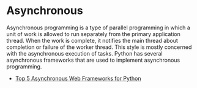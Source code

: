 # Asynchronous
Asynchronous programming is a type of parallel programming in which a unit of work is allowed to run separately from the primary application thread. When the work is complete, it notifies the main thread about completion or failure of the worker thread.
This style is mostly concerned with the asynchronous execution of tasks. Python has several asynchronous frameworks that are used to implement asynchronous programming.

- [Top 5 Asynchronous Web Frameworks for Python](https://geekflare.com/python-asynchronous-web-frameworks/)
